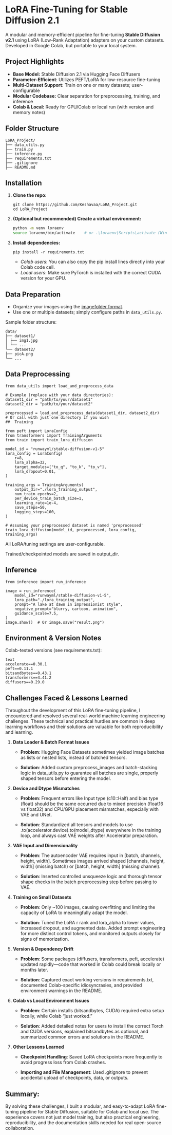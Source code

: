 # LoRA Fine-Tuning for Stable Diffusion 2.1

A modular and memory-efficient pipeline for fine-tuning **Stable Diffusion v2.1** using LoRA (Low-Rank Adaptation) adapters on your custom datasets. Developed in Google Colab, but portable to your local system.

##  Project Highlights

- **Base Model:** Stable Diffusion 2.1 via Hugging Face Diffusers
- **Parameter-Efficient**: Utilizes PEFT/LoRA for low-resource fine-tuning
- **Multi-Dataset Support:** Train on one or many datasets; user-configurable
- **Modular Codebase:** Clear separation for preprocessing, training, and inference
- **Colab & Local:** Ready for GPU/Colab or local run (with version and memory notes)

##  Folder Structure
```
LoRA_Project/
├── data_utils.py
├── train.py
├── inference.py
├── requirements.txt
├── .gitignore
├── README.md
```


##  Installation

1. **Clone the repo:**
    ```
    git clone https://github.com/Keshavaa/LoRA_Project.git
    cd LoRA_Project
    ```

2. **(Optional but recommended) Create a virtual environment:**
    ```bash
    python -m venv loraenv
    source loraenv/bin/activate    # or .\loraenv\Scripts\activate (Windows)
    ```

3. **Install dependencies:**
    ```
    pip install -r requirements.txt
    ```
    - *Colab users*: You can also copy the pip install lines directly into your Colab code cell.
    - *Local users*: Make sure PyTorch is installed with the correct CUDA version for your GPU.

##  Data Preparation

- Organize your images using the [imagefolder format](https://huggingface.co/docs/datasets/image_load#imagefolder).
- Use one or multiple datasets; simply configure paths in `data_utils.py`.

Sample folder structure:
```
data/
├── dataset1/
│ ├── img1.jpg
│ └── ...
└── dataset2/
├── picA.png
└── ...
```

##  Data Preprocessing

```
from data_utils import load_and_preprocess_data

# Example (replace with your data directories):
dataset1_dir = "path/to/your/dataset1"
dataset2_dir = "path/to/your/dataset2"

preprocessed = load_and_preprocess_data(dataset1_dir, dataset2_dir)
# Or call with just one directory if you wish
##  Training

from peft import LoraConfig
from transformers import TrainingArguments
from train import train_lora_diffusion

model_id = "runwayml/stable-diffusion-v1-5"
lora_config = LoraConfig(
    r=8,
    lora_alpha=32,
    target_modules=["to_q", "to_k", "to_v"],
    lora_dropout=0.01,
)

training_args = TrainingArguments(
    output_dir="./lora_training_output",
    num_train_epochs=2,
    per_device_train_batch_size=1,
    learning_rate=1e-4,
    save_steps=50,
    logging_steps=100,
)

# Assuming your preprocessed dataset is named 'preprocessed'
train_lora_diffusion(model_id, preprocessed, lora_config, training_args)
```

All LoRA/tuning settings are user-configurable.

Trained/checkpointed models are saved in output_dir.

##  Inference

```
from inference import run_inference

image = run_inference(
    model_id="runwayml/stable-diffusion-v1-5",
    lora_path="./lora_training_output",
    prompt="A lake at dawn in impressionist style",
    negative_prompt="blurry, cartoon, animation",
    guidance_scale=7.5,
)
image.show()  # Or image.save("result.png")
```
## Environment & Version Notes

Colab-tested versions (see requirements.txt):
```
text
accelerate==0.30.1
peft==0.11.1
bitsandbytes==0.43.1
transformers==4.41.2
diffusers==0.29.0

```
## Challenges Faced & Lessons Learned

Throughout the development of this LoRA fine-tuning pipeline, I encountered and resolved several real-world machine learning engineering challenges. These technical and practical hurdles are common in deep learning workflows and their solutions are valuable for both reproducibility and learning.

1. **Data Loader & Batch Format Issues**
   * **Problem**: Hugging Face Datasets sometimes yielded image batches as lists or nested lists, instead of batched tensors.

   * **Solution**: Added custom preprocess_images and batch-stacking logic in data_utils.py to guarantee all batches are single, properly shaped tensors before entering the model.

2. **Device and Dtype Mismatches**
   * **Problem**: Frequent errors like Input type (c10::Half) and bias type (float) should be the same occurred due to mixed precision (float16 vs float32) and CPU/GPU placement mismatches, especially with VAE and UNet.

   * **Solution**: Standardized all tensors and models to use .to(accelerator.device).to(model_dtype) everywhere in the training loop, and always cast VAE weights after Accelerator preparation.

3. **VAE Input and Dimensionality**
   * **Problem**: The autoencoder VAE requires input in [batch, channels, height, width]. Sometimes images arrived shaped [channels, height, width] (missing batch) or [batch, height, width] (missing channel).

   * **Solution**: Inserted controlled unsqueeze logic and thorough tensor shape checks in the batch preprocessing step before passing to VAE.

4. **Training on Small Datasets**
   * **Problem**: Only ~100 images, causing overfitting and limiting the capacity of LoRA to meaningfully adapt the model.

   * **Solution**: Tuned the LoRA r rank and lora_alpha to lower values, increased dropout, and augmented data. Added prompt engineering for more distinct control tokens, and monitored outputs closely for signs of memorization.

5. **Version & Dependency Drift**
   * **Problem**: Some packages (diffusers, transformers, peft, accelerate) updated rapidly—code that worked in Colab could break locally or months later.

   * **Solution**: Captured exact working versions in requirements.txt, documented Colab-specific idiosyncrasies, and provided environment warnings in the README.

6. **Colab vs Local Environment Issues**
   * **Problem**: Certain installs (bitsandbytes, CUDA) required extra setup locally, while Colab “just worked.”

   * **Solution**: Added detailed notes for users to install the correct Torch and CUDA versions, explained bitsandbytes as optional, and summarized common errors and solutions in the README.

8. **Other Lessons Learned**
   * **Checkpoint Handling**: Saved LoRA checkpoints more frequently to avoid progress loss from Colab crashes.

   * **Importing and File Management**: Used .gitignore to prevent accidental upload of checkpoints, data, or outputs.

## Summary:
By solving these challenges, I built a modular, and easy-to-adapt LoRA fine-tuning pipeline for Stable Diffusion, suitable for Colab and local use. The experience covers not just model training, but also practical engineering, reproducibility, and the documentation skills needed for real open-source collaboration.
